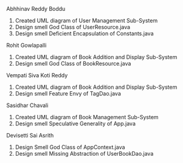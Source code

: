 Abhhinav Reddy Boddu 

1. Created UML diagram of User Management Sub-System
2. Design smell God Class of UserResource.java
3. Design smell Deficient Encapsulation of Constants.java

Rohit Gowlapalli

1. Created UML diagram of Book Addition and Display Sub-System
2. Design smell God Class of BookResource.java

Vempati Siva Koti Reddy

1. Created UML diagram of Book Addition and Display Sub-System
2. Design smell Feature Envy of TagDao.java

Sasidhar Chavali

1. Created UML diagram of Book Management Sub-System
2. Design smell Speculative Generality of App.java

Devisetti Sai Asrith

1. Design Smell God Class of AppContext.java
2. Design smell Missing Abstraction of UserBookDao.java
